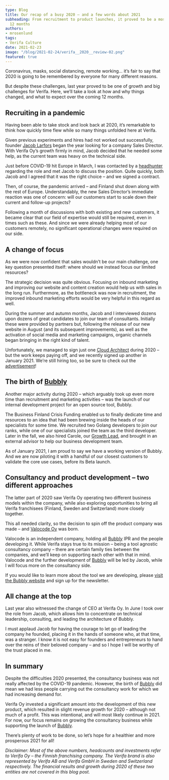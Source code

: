 ```yaml
---
type: Blog
title: Our recap of a busy 2020 – and a few words about 2021
subheading: From recruitment to product launches, it proved to be a most eventful
  12 months
authors:
- mrosenlund
tags:
- Verifa Culture
date: 2021-02-23
image: "/blog/2021-02-24/verifa__2020__review-02.png"
featured: true
---
```


Coronavirus, masks, social distancing, remote working… it’s fair to say that 2020 is going to be remembered by everyone for many different reasons.

But despite these challenges, last year proved to be one of growth and big challenges for Verifa. Here, we’ll take a look at how and why things changed, and what to expect over the coming 12 months.

## **Recruiting in a pandemic**

Having been able to take stock and look back at 2020, it’s remarkable to think how quickly time flew while so many things unfolded here at Verifa.

Given previous experiments and hires had not worked out successfully, founder [Jacob Larfors](https://fi.linkedin.com/in/jlarfors) began the year looking for a company Sales Director. With Verifa Oy’s growth firmly in mind, Jacob decided that he needed some help, as the current team was heavy on the technical side.

Just before COVID-19 hit Europe in March, I was contacted by a [headhunter](https://www.linkedin.com/company/cretaltalentacquisitionoy/) regarding the role and met Jacob to discuss the position. Quite quickly, both Jacob and I agreed that it was the right choice – and we signed a contract.

Then, of course, the pandemic arrived – and Finland shut down along with the rest of Europe. Understandably, the new Sales Director’s immediate reaction was one of concern: will our customers start to scale down their current and follow-up projects?

Following a month of discussions with both existing and new customers, it became clear that our field of expertise would still be required, even in times such as these. And since we were already helping most of our customers remotely, no significant operational changes were required on our side.

## **A change of focus**

As we were now confident that sales wouldn’t be our main challenge, one key question presented itself: where should we instead focus our limited resources?

The strategic decision was quite obvious. Focusing on inbound marketing and improving our website and content creation would help us with sales in the long run. Furthermore, as the bottleneck was now in recruitment, the improved inbound marketing efforts would be very helpful in this regard as well.

During the summer and autumn months, Jacob and I interviewed dozens upon dozens of great candidates to join our team of consultants. Initially these were provided by partners but, following the release of our new website in August (and its subsequent improvements), as well as the activation of social media and marketing campaigns, organic channels began bringing in the right kind of talent.

Unfortunately, we managed to sign just one [Cloud Architect](/insights/open-position-cloud-architect/) during 2020 – but the work keeps paying off, and we recently signed up another in January 2021. We’re still hiring too, so be sure to check out the [advertisement](/insights/open-position-cloud-architect/)!

## **The birth of** [**Bubbly**](https://bubbly.dev/)

Another major activity during 2020 – which arguably took up even more time than recruitment and marketing activities – was the launch of our internal development project for an open source tool, Bubbly.

The Business Finland Crisis Funding enabled us to finally dedicate time and resources to an idea that had been brewing inside the heads of our specialists for some time. We recruited two Golang developers to join our ranks, while one of our specialists joined the team as the third developer. Later in the fall, we also hired Carole, our [Growth Lead](/crew/ckurowski/), and brought in an external advisor to help our business development team.

As of January 2021, I am proud to say we have a working version of Bubbly. And we are now piloting it with a handful of our closest customers to validate the core use cases, before its Beta launch.

## **Consultancy and product development – two different approaches**

The latter part of 2020 saw Verifa Oy operating two different business models within the company, while also exploring opportunities to bring all Verifa franchisees (Finland, Sweden and Switzerland) more closely together.

This all needed clarity, so the decision to spin off the product company was made – and [Valocode Oy](https://www.linkedin.com/company/valocode/) was born.

Valocode is an independent company, holding all [Bubbly](https://bubbly.dev/) IPR and the people developing it. While Verifa stays true to its mission – being a tool agnostic consultancy company – there are certain family ties between the companies, and we’ll keep on supporting each other with that in mind. Valocode and the further development of [Bubbly](https://bubbly.dev/) will be led by Jacob, while I will focus more on the consultancy side.

If you would like to learn more about the tool we are developing, please [visit the Bubbly website](https://bubbly.dev/) and sign up for the newsletter.

## **All change at the top**

Last year also witnessed the change of CEO at Verifa Oy. In June I took over the role from Jacob, which allows him to concentrate on technical leadership, consulting, and leading the architecture of Bubbly.

I must applaud Jacob for having the courage to let go of leading the company he founded, placing it in the hands of someone who, at that time, was a stranger. I know it is not easy for founders and entrepreneurs to hand over the reins of their beloved company – and so I hope I will be worthy of the trust placed in me.

## **In summary**

Despite the difficulties 2020 presented, the consultancy business was not really affected by the COVID-19 pandemic. However, the birth of [Bubbly](https://bubbly.dev/) did mean we had less people carrying out the consultancy work for which we had increasing demand for.

Verifa Oy invested a significant amount into the development of this new product, which resulted in slight revenue growth for 2020 – although not much of a profit. This was intentional, and will most likely continue in 2021. For now, our focus remains on growing the consultancy business while supporting the launch of [Bubbly](https://bubbly.dev/).

There’s plenty of work to be done, so let’s hope for a healthier and more prosperous 2021 for all!

_Disclaimer: Most of the above numbers, headcounts and investments refer to Verifa Oy – the Finnish franchising company. The Verifa brand is also represented by Verifa AB and Verifa GmbH in Sweden and Switzerland respectively. The financial results and growth during 2020 of these two entities are not covered in this blog post._
